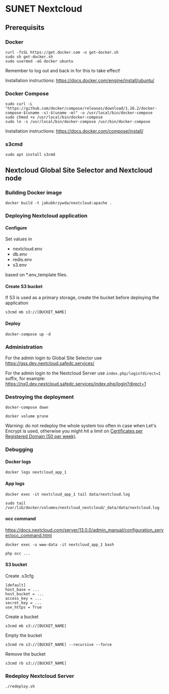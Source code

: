 # SUNET Nextcloud

## Prerequisits

### Docker

    curl -fsSL https://get.docker.com -o get-docker.sh
    sudo sh get-docker.sh
    sudo usermod -aG docker ubuntu

Remember to log out and back in for this to take effect!

Installation instructions: https://docs.docker.com/engine/install/ubuntu/

### Docker Compose

    sudo curl -L "https://github.com/docker/compose/releases/download/1.26.2/docker-compose-$(uname -s)-$(uname -m)" -o /usr/local/bin/docker-compose
    sudo chmod +x /usr/local/bin/docker-compose
    sudo ln -s /usr/local/bin/docker-compose /usr/bin/docker-compose

Installation instructions: https://docs.docker.com/compose/install/

### s3cmd

    sudo apt install s3cmd

## Nextcloud Global Site Selector and Nextcloud node

### Building Docker image

    docker build -t jakubkrzywda/nextcloud:apache .

### Deploying Nextcloud application

#### Configure

Set values in

- nextcloud.env
- db.env
- redis.env
- s3.env

based on *.env_template files.

#### Create S3 bucket

If S3 is used as a primary storage, create the bucket before deploying the application

    s3cmd mb s3://[BUCKET_NAME]

#### Deploy

    docker-compose up -d

### Administration

For the admin login to Global Site Selector use https://gss.dev.nextcloud.safedc.services/

For the admin login to the Nextcloud Server use `index.php/login?direct=1` suffix, for example: https://nx0.dev.nextcloud.safedc.services/index.php/login?direct=1

### Destroying the deployment

    docker-compose down

    docker volume prune

Warning: do not redeploy the whole system too often in case when Let's Encrypt is used, otherwise you might hit a limit on [Certificates per Registered Domain (50 per week)](https://letsencrypt.org/docs/rate-limits/).

### Debugging

#### Docker logs

    docker logs nextcloud_app_1

#### App logs

    docker exec -it nextcloud_app_1 tail data/nextcloud.log

    sudo tail /var/lib/docker/volumes/nextcloud_nextcloud/_data/data/nextcloud.log

#### occ command

https://docs.nextcloud.com/server/13.0.0/admin_manual/configuration_server/occ_command.html

    docker exec -u www-data -it nextcloud_app_1 bash

    php occ ...

#### S3 bucket

Create .s3cfg

    [default]
    host_base = ...
    host_bucket = ...
    access_key = ...
    secret_key = ...
    use_https = True

Create a bucket

    s3cmd mb s3://[BUCKET_NAME]

Empty the bucket

    s3cmd rm s3://[BUCKET_NAME] --recursive --force

Remove the bucket

    s3cmd rb s3://[BUCKET_NAME]

### Redeploy Nextcloud Server

    ./redeploy.sh
